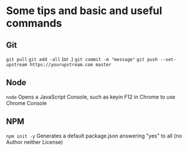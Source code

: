# Some tips and basic and useful commands

## Git
```git pull```
```git add -all``` (or .)
```git commit -m "message"```
```git push --set-upstream https://yourupstream.com master```



## Node

```node``` Opens a JavaScript Console, such as keyin F12 in Chrome to use Chrome Console



## NPM

```npm init -y``` Generates a default package.json answering "yes" to all (no Author neither License)

